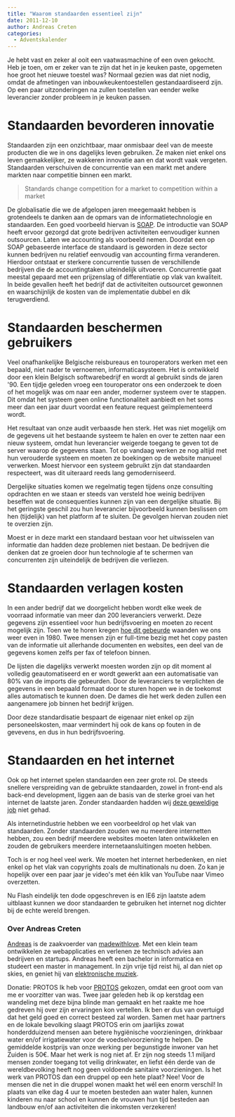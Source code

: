 ```yaml
---
title: "Waarom standaarden essentieel zijn"
date: 2011-12-10
author: Andreas Creten
categories: 
  - Adventskalender
---
```

Je hebt vast en zeker al ooit een vaatwasmachine of een oven gekocht. Heb je toen, om er zeker van te zijn dat het in je keuken paste, opgemeten hoe groot het nieuwe toestel was? Normaal gezien was dat niet nodig, omdat de afmetingen van inbouwkeukentoestellen gestandaardiseerd zijn. Op een paar uitzonderingen na zullen toestellen van eender welke leverancier zonder probleem in je keuken passen.

# Standaarden bevorderen innovatie

Standaarden zijn een onzichtbaar, maar onmisbaar deel van de meeste producten die we in ons dagelijks leven gebruiken. Ze maken niet enkel ons leven gemakkelijker, ze wakkeren innovatie aan en dat wordt vaak vergeten. Standaarden verschuiven de concurrentie van een markt met andere markten naar competitie binnen een markt.

> Standards change competition for a market to competition within a market

De globalisatie die we de afgelopen jaren meegemaakt hebben is grotendeels te danken aan de opmars van de informatietechnologie en standaarden. Een goed voorbeeld hiervan is [SOAP](http://nl.wikipedia.org/wiki/SOAP). De introductie van SOAP heeft ervoor gezorgd dat grote bedrijven activiteiten eenvoudiger kunnen outsourcen. Laten we accounting als voorbeeld nemen. Doordat een op SOAP gebaseerde interface de standaard is geworden in deze sector kunnen bedrijven nu relatief eenvoudig van accounting firma veranderen. Hierdoor ontstaat er sterkere concurrentie tussen de verschillende bedrijven die de accountingtaken uiteindelijk uitvoeren. Concurrentie gaat meestal gepaard met een prijzenslag of differentiatie op vlak van kwaliteit. In beide gevallen heeft het bedrijf dat de activiteiten outsourcet gewonnen en waarschijnlijk de kosten van de implementatie dubbel en dik terugverdiend.

# Standaarden beschermen gebruikers

Veel onafhankelijke Belgische reisbureaus en touroperators werken met een bepaald, niet nader te vernoemen, informaticasysteem. Het is ontwikkeld door een klein Belgisch softwarebedrijf en wordt al gebruikt sinds de jaren '90. Een tijdje geleden vroeg een touroperator ons een onderzoek te doen of het mogelijk was om naar een ander, moderner systeem over te stappen. Dit omdat het systeem geen online functionaliteit aanbiedt en het soms meer dan een jaar duurt voordat een feature request geïmplementeerd wordt.

Het resultaat van onze audit verbaasde hen sterk. Het was niet mogelijk om de gegevens uit het bestaande systeem te halen en over te zetten naar een nieuw systeem, omdat hun leverancier weigerde toegang te geven tot de server waarop de gegevens staan. Tot op vandaag werken ze nog altijd met hun verouderde systeem en moeten ze boekingen op de website manueel verwerken. Moest hiervoor een systeem gebruikt zijn dat standaarden respecteert, was dit uiteraard reeds lang gemoderniseerd.

Dergelijke situaties komen we regelmatig tegen tijdens onze consulting opdrachten en we staan er steeds van versteld hoe weinig bedrijven beseffen wat de consequenties kunnen zijn van een dergelijke situatie. Bij het geringste geschil zou hun leverancier bijvoorbeeld kunnen beslissen om hen (tijdelijk) van het platform af te sluiten. De gevolgen hiervan zouden niet te overzien zijn.

Moest er in deze markt een standaard bestaan voor het uitwisselen van informatie dan hadden deze problemen niet bestaan. De bedrijven die denken dat ze groeien door hun technologie af te schermen van concurrenten zijn uiteindelijk de bedrijven die verliezen.

# Standaarden verlagen kosten

In een ander bedrijf dat we doorgelicht hebben wordt elke week de voorraad informatie van meer dan 200 leveranciers verwerkt. Deze gegevens zijn essentieel voor hun bedrijfsvoering en moeten zo recent mogelijk zijn. Toen we te horen kregen [hoe dit gebeurde](http://images.cheezburger.com/completestore/2010/1/29/129092786498235257.jpg) waanden we ons weer even in 1980. Twee mensen zijn er full-time bezig met het copy pasten van de informatie uit allerhande documenten en websites, een deel van de gegevens komen zelfs per fax of telefoon binnen.

De lijsten die dagelijks verwerkt moesten worden zijn op dit moment al volledig geautomatiseerd en er wordt gewerkt aan een automatisatie van 80% van de imports die gebeurden. Door de leveranciers te verplichten de gegevens in een bepaald formaat door te sturen hopen we in de toekomst alles automatisch te kunnen doen. De dames die het werk deden zullen een aangenamere job binnen het bedrijf krijgen.

Door deze standardisatie bespaart de eigenaar niet enkel op zijn personeelskosten, maar vermindert hij ook de kans op fouten in de gevevens, en dus in hun bedrijfsvoering.

# Standaarden en het internet

Ook op het internet spelen standaarden een zeer grote rol. De steeds snellere verspreiding van de gebruikte standaarden, zowel in front-end als back-end development, liggen aan de basis van de sterke groei van het internet de laatste jaren. Zonder standaarden hadden wij [deze geweldige job](https://twitter.com/roy/status/139980797233987584) niet gehad.

Als internetindustrie hebben we een voorbeeldrol op het vlak van standaarden. Zonder standaarden zouden we nu meerdere internetten hebben, zou een bedrijf meerdere websites moeten laten ontwikkelen en zouden de gebruikers meerdere internetaansluitingen moeten hebben.

Toch is er nog heel veel werk. We moeten het internet herbedenken, en niet enkel op het vlak van copyrights zoals de multinationals nu doen. Zo kan je hopelijk over een paar jaar je video's met één klik van YouTube naar Vimeo overzetten.

Nu Flash eindelijk ten dode opgeschreven is en IE6 zijn laatste adem uitblaast kunnen we door standaarden te gebruiken het internet nog dichter bij de echte wereld brengen.

### Over Andreas Creten
<!-- <img src="/archief/_img/2011/12/andreas-creten.jpg" alt="Foto van andreas creten uit 2011" class="floating-portrait"> -->
[Andreas](https://twitter.com/andreascreten) is de zaakvoerder van [madewithlove](http://madewithlove.be). Met een klein team ontwikkelen ze webapplicaties en verlenen ze technisch advies aan bedrijven en startups. Andreas heeft een bachelor in informatica en studeert een master in management. In zijn vrije tijd reist hij, al dan niet op skies, en geniet hij van [elektronische muziek](http://muff.be).

Donatie: PROTOS
Ik heb voor [PROTOS](http://protos.be/) gekozen, omdat een groot oom van me er voorzitter van was. Twee jaar geleden heb ik op kerstdag een wandeling met deze bijna blinde man gemaakt en het raakte me hoe gedreven hij over zijn ervaringen kon vertellen. Ik ben er dus van overtuigd dat het geld goed en correct besteed zal worden.
Samen met haar partners en de lokale bevolking slaagt PROTOS erin om jaarlijks zowat honderdduizend mensen aan betere hygiënische voorzieningen, drinkbaar water en/of irrigatiewater voor de voedselvoorziening te helpen. De gemiddelde kostprijs van onze werking per begunstigde inwoner van het Zuiden is 50€.
Maar het werk is nog niet af.  Er zijn nog steeds 1.1 miljard mensen zonder toegang tot veilig drinkwater, en liefst één derde van de wereldbevolking heeft nog geen voldoende sanitaire voorzieningen.
Is het werk van PROTOS dan een druppel op een hete plaat? Nee! Voor de mensen die net in die druppel wonen maakt het wél een enorm verschil! In plaats van elke dag 4 uur te moeten besteden aan water halen, kunnen kinderen nu naar school en kunnen de vrouwen hun tijd besteden aan landbouw en/of aan activiteiten die inkomsten verzekeren!
